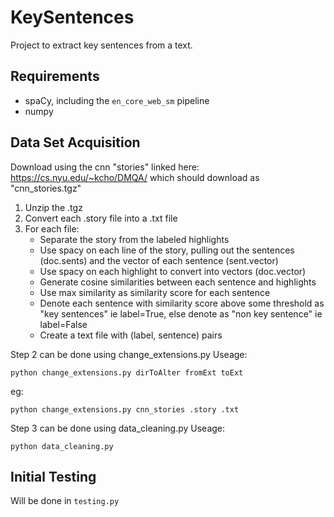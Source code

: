 # KeySentences
Project to extract key sentences from a text.


## Requirements
- spaCy, including the `en_core_web_sm` pipeline
- numpy


## Data Set Acquisition
Download using the cnn "stories" linked here: https://cs.nyu.edu/~kcho/DMQA/ which should download as "cnn_stories.tgz"
1. Unzip the .tgz
1. Convert each .story file into a .txt file
1. For each file:
    - Separate the story from the labeled highlights
    - Use spacy on each line of the story, pulling out the sentences (doc.sents) and the vector of each sentence (sent.vector)
    - Use spacy on each highlight to convert into vectors (doc.vector)
    - Generate cosine similarities between each sentence and highlights
    - Use max similarity as similarity score for each sentence
    - Denote each sentence with similarity score above some threshold as "key sentences" ie label=True, else denote as "non key sentence" ie label=False
    - Create a text file with (label, sentence) pairs

Step 2 can be done using change_extensions.py
Useage: 

`python change_extensions.py dirToAlter fromExt toExt`

eg:

```python change_extensions.py cnn_stories .story .txt```

Step 3 can be done using data_cleaning.py
Useage:

`python data_cleaning.py`

## Initial Testing
Will be done in `testing.py`